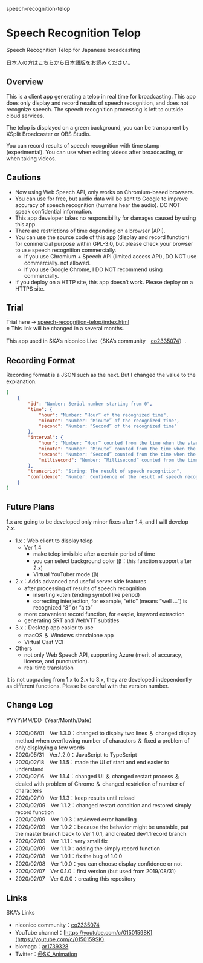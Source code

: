 speech-recognition-telop

# Speech Recognition Telop

Speech Recognition Telop for Japanese broadcasting

日本人の方は[こちらから日本語版](./README.md)をお読みください。


## Overview

This is a client app generating a telop in real time for broadcasting. This app does only display and record results of speech recognition, and does not recognize speech. The speech recognition processing is left to outside cloud services.

The telop is displayed on a green background, you can be transparent by XSplit Broadcaster or OBS Studio.

You can record results of speech recognition with time stamp (experimental). You can use when editing videos after broadcasting, or when taking videos.


## Cautions

- Now using Web Speech API, only works on Chromium-based browsers.
- You can use for free, but audio data will be sent to Google to improve accuracy of speech recognition (humans hear the audio). DO NOT speak confidential information.
- This app developer takes no responsibility for damages caused by using this app.
- There are restrictions of time depending on a browser (API).
- You can use the source code of this app (display and record function) for commercial purpose within GPL-3.0, but please check your browser to use speech recognition commercially.
	- If you use Chromium + Speech API (limited access API), DO NOT use commercially. not allowed.
	- If you use Google Chrome, I DO NOT recommend using commercially.
- If you deploy on a HTTP site, this app doesn’t work. Please deploy on a HTTPS site.


## Trial

Trial here → [speech-recognition-telop/index.html](https://skasapp.github.io/speech-recognition-telop/index.html)  
※ This link will be changed in a several months.

This app used in SKA’s niconico Live（SKA’s community　[co2335074](https://com.nicovideo.jp/community/co2335074)）.


## Recording Format

Recording format is a JSON such as the next. But I changed the value to the explanation.

```JSON
[
	{
		"id": "Number: Serial number starting from 0",
		"time": {
			"hour": "Number: “Hour” of the recognized time",
			"minute": "Number: “Minute” of the recognized time",
			"second": "Number: “Second” of the recognized time"
		},
		"interval": {
			"hour": "Number: “Hour” counted from the time when the start button was clicked",
			"minute": "Number: “Minute” counted from the time when the start button was clicked",
			"second": "Number: “Second” counted from the time when the start button was clicked",
			"millisecond": "Number: “Millisecond” counted from the time when the start button was clicked"
		},
		"transcript": "String: The result of speech recognition",
		"confidence": "Number: Confidence of the result of speech recognition"
	}
]

```


## Future Plans

1.x are going to be developed only minor fixes after 1.4, and I will develop 2.x.

- 1.x：Web client to display telop
	- Ver 1.4
		- make telop invisible after a certain period of time
		- you can select background color (β：this function support after 2.x)
		- Virtual YouTuber mode (β)
- 2.x：Adds advanced and useful server side features
	- after processing of results of speech recognition
		- inserting kuten (ending symbol like period)
		- correcting interjection, for example, “etto” (means “well …”) is recognized “8” or “a to”
	- more convenient record function, for exaple, keyword extraction
	- generating SRT and WebVTT subtitles
- 3.x：Desktop app easier to use
	- macOS ＆ Windows standalone app
	- Virtual Cast VCI
- Others
	- not only Web Speech API, supporting Azure (merit of accuracy, license, and punctuation).
	- real time translation

It is not upgrading from 1.x to 2.x to 3.x, they are developed independently as different functions. Please be careful with the version number.


## Change Log

YYYY/MM/DD（Year/Month/Date）

- 2020/06/01　Ver 1.3.0：changed to display two lines ＆ changed display method when overflowing number of charactors ＆ fixed a problem of only displaying a few words
- 2020/05/31　Ver.1.2.0：JavaScript to TypeScript
- 2020/02/18　Ver 1.1.5：made the UI of start and end easier to understand
- 2020/02/16　Ver 1.1.4：changed UI ＆ changed restart process ＆ dealed with problem of Chrome ＆ changed restriction of number of characters
- 2020/02/10　Ver 1.1.3：keep results until reload
- 2020/02/09　Ver 1.1.2：changed restart condition and restored simply record function
- 2020/02/09　Ver 1.0.3：reviewed error handling
- 2020/02/09　Ver 1.0.2：because the behavior might be unstable, put the master branch back to Ver 1.0.1, and created dev1.1record branch
- 2020/02/09　Ver 1.1.1：very small fix
- 2020/02/09　Ver 1.1.0：adding the simply record function
- 2020/02/08　Ver 1.0.1：fix the bug of 1.0.0
- 2020/02/08　Ver 1.0.0：you can choose display confidence or not
- 2020/02/07　Ver 0.1.0：first version (but used from 2019/08/31)
- 2020/02/07　Ver 0.0.0：creating this repository


## Links

SKA’s Links

- niconico community：[co2335074](https://com.nicovideo.jp/community/co2335074)
- YouTube channel：[https://youtube.com/c/0150159SK](https://youtube.com/c/0150159SK)
- blomaga：[ar1739328](https://ch.nicovideo.jp/skas-web/blomaga/ar1739328)
- Twitter：[@SK_Animation](https://twitter.com/SK_Animation)
